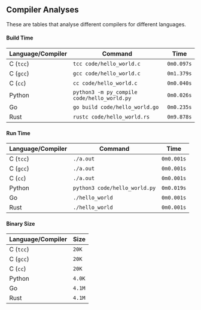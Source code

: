 ## Compiler Analyses

<!-- Please edit the `README.md.tmpl` file instead of the `README.md` -->

These are tables that analyse different compilers for different languages.

#### Build Time

|Language/Compiler|Command|Time|
|-----------------|-------|----|
|C (`tcc`)|`tcc code/hello_world.c`|`0m0.097s`|
|C (`gcc`)|`gcc code/hello_world.c`|`0m1.379s`|
|C (`cc`)|`cc code/hello_world.c`|`0m0.040s`|
|Python|`python3 -m py_compile code/hello_world.py`|`0m0.026s`|
|Go|`go build code/hello_world.go`|`0m0.235s`|
|Rust|`rustc code/hello_world.rs`|`0m9.878s`|

#### Run Time

|Language/Compiler|Command|Time|
|-----------------|-------|----|
|C (`tcc`)|`./a.out`|`0m0.001s`|
|C (`gcc`)|`./a.out`|`0m0.001s`|
|C (`cc`)|`./a.out`|`0m0.001s`|
|Python|`python3 code/hello_world.py`|`0m0.019s`|
|Go|`./hello_world`|`0m0.001s`|
|Rust|`./hello_world`|`0m0.001s`|

#### Binary Size

|Language/Compiler|Size|
|-----------------|----|
|C (`tcc`)|`20K`|
|C (`gcc`)|`20K`|
|C (`cc`)|`20K`|
|Python|`4.0K`|
|Go|`4.1M`|
|Rust|`4.1M`|
